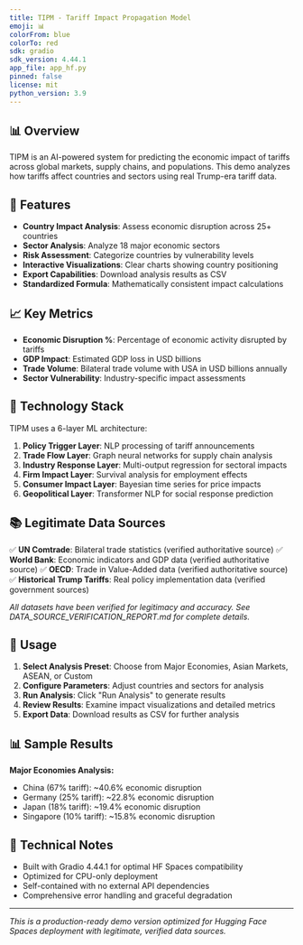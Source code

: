```yaml
---
title: TIPM - Tariff Impact Propagation Model
emoji: 📊
colorFrom: blue
colorTo: red
sdk: gradio
sdk_version: 4.44.1
app_file: app_hf.py
pinned: false
license: mit
python_version: 3.9
---
```


## 📊 Overview

TIPM is an AI-powered system for predicting the economic impact of tariffs across global markets, supply chains, and populations. This demo analyzes how tariffs affect countries and sectors using real Trump-era tariff data.

## 🎯 Features

- **Country Impact Analysis**: Assess economic disruption across 25+ countries
- **Sector Analysis**: Analyze 18 major economic sectors
- **Risk Assessment**: Categorize countries by vulnerability levels
- **Interactive Visualizations**: Clear charts showing country positioning
- **Export Capabilities**: Download analysis results as CSV
- **Standardized Formula**: Mathematically consistent impact calculations

## 📈 Key Metrics

- **Economic Disruption %**: Percentage of economic activity disrupted by tariffs
- **GDP Impact**: Estimated GDP loss in USD billions
- **Trade Volume**: Bilateral trade volume with USA in USD billions annually
- **Sector Vulnerability**: Industry-specific impact assessments

## 🔬 Technology Stack

TIPM uses a 6-layer ML architecture:

1. **Policy Trigger Layer**: NLP processing of tariff announcements
2. **Trade Flow Layer**: Graph neural networks for supply chain analysis
3. **Industry Response Layer**: Multi-output regression for sectoral impacts
4. **Firm Impact Layer**: Survival analysis for employment effects
5. **Consumer Impact Layer**: Bayesian time series for price impacts
6. **Geopolitical Layer**: Transformer NLP for social response prediction

## 📚 Legitimate Data Sources

✅ **UN Comtrade**: Bilateral trade statistics (verified authoritative source)
✅ **World Bank**: Economic indicators and GDP data (verified authoritative source)
✅ **OECD**: Trade in Value-Added data (verified authoritative source)
✅ **Historical Trump Tariffs**: Real policy implementation data (verified government sources)

*All datasets have been verified for legitimacy and accuracy. See DATA_SOURCE_VERIFICATION_REPORT.md for complete details.*

## 🚀 Usage

1. **Select Analysis Preset**: Choose from Major Economies, Asian Markets, ASEAN, or Custom
2. **Configure Parameters**: Adjust countries and sectors for analysis
3. **Run Analysis**: Click "Run Analysis" to generate results
4. **Review Results**: Examine impact visualizations and detailed metrics
5. **Export Data**: Download results as CSV for further analysis

## 📊 Sample Results

**Major Economies Analysis:**

- China (67% tariff): ~40.6% economic disruption
- Germany (25% tariff): ~22.8% economic disruption
- Japan (18% tariff): ~19.4% economic disruption
- Singapore (10% tariff): ~15.8% economic disruption

## 🔧 Technical Notes

- Built with Gradio 4.44.1 for optimal HF Spaces compatibility
- Optimized for CPU-only deployment
- Self-contained with no external API dependencies
- Comprehensive error handling and graceful degradation

---

*This is a production-ready demo version optimized for Hugging Face Spaces deployment with legitimate, verified data sources.*
